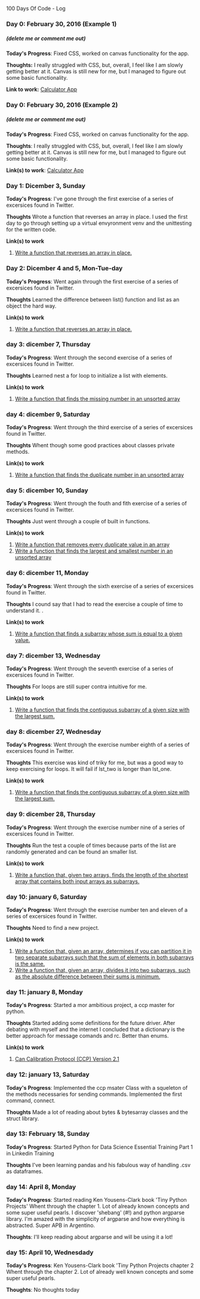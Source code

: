 #
100 Days Of Code - Log

### Day 0: February 30, 2016 (Example 1)
##### (delete me or comment me out)

**Today's Progress**: Fixed CSS, worked on canvas functionality for the app.

**Thoughts:** I really struggled with CSS, but, overall, I feel like I am slowly getting better at it. Canvas is still new for me, but I managed to figure out some basic functionality.

**Link to work:** [Calculator App](http://www.example.com)

### Day 0: February 30, 2016 (Example 2)
##### (delete me or comment me out)

**Today's Progress**: Fixed CSS, worked on canvas functionality for the app.

**Thoughts**: I really struggled with CSS, but, overall, I feel like I am slowly getting better at it. Canvas is still new for me, but I managed to figure out some basic functionality.

**Link(s) to work**: [Calculator App](http://www.example.com)


### Day 1: Dicember 3, Sunday

**Today's Progress**: I've gone through the first exercise of a series of
excersices found in Twitter.

**Thoughts** Wrote a function that reverses an array in place. I used the first
day to go through setting up a virtual envyronment venv and the unittesting for
the written code.

**Link(s) to work**
1. [Write a function that reverses an array in place.](https://twitter.com/svpino/status/1354048201511333890)

### Day 2: Dicember 4 and 5, Mon-Tue-day

**Today's Progress**: Went again through the first exercise of a series of
excersices found in Twitter.

**Thoughts** Learned the difference between list() function and list as an
object the hard way.

**Link(s) to work**
1. [Write a function that reverses an array in place.](https://twitter.com/svpino/status/1354048201511333890)

### day 3: dicember 7, Thursday

**Today's Progress**: Went through the second exercise of a series of
excersices found in Twitter.

**Thoughts** Learned nest a for loop to initialize a list with elements.

**Link(s) to work**
1. [Write a function that finds the missing number in an unsorted array](https://twitter.com/svpino/status/1354048202207600641)

### day 4: dicember 9, Saturday

**Today's Progress**: Went through the third exercise of a series of
excersices found in Twitter.

**Thoughts** Whent though some good practices about classes private methods.

**Link(s) to work**
1. [Write a function that finds the duplicate number in an unsorted array ](https://twitter.com/svpino/status/1354048202907987968)

### day 5: dicember 10, Sunday

**Today's Progress**: Went through the fouth and fith exercise of a series of
excersices found in Twitter.

**Thoughts** Just went through a couple of built in functions. 

**Link(s) to work**
1. [Write a function that removes every duplicate value in an array](https://twitter.com/svpino/status/1354048203704987648)
2. [Write a function that finds the largest and smallest number in an unsorted array](https://twitter.com/svpino/status/1354048204480933890)

### day 6: dicember 11, Monday

**Today's Progress**: Went through the sixth exercise of a series of
excersices found in Twitter.

**Thoughts** I cound say that I had to read the exercise a couple of time to
understand it. . 

**Link(s) to work**
1. [Write a function that finds a subarray whose sum is equal to a given value.](https://twitter.com/svpino/status/1354048205206466560)

### day 7: dicember 13, Wednesday

**Today's Progress**: Went through the seventh exercise of a series of
excersices found in Twitter.

**Thoughts** For loops are still super contra intuitive for me. 

**Link(s) to work**
1. [Write a function that finds the contiguous subarray of a given size with the largest sum.](https://twitter.com/svpino/status/1354048205990879232)

### day 8: dicember 27, Wednesday

**Today's Progress**: Went through the exercise number eighth of a series of
excersices found in Twitter.

**Thoughts** This exercise was kind of triky for me, but was a good way to keep
exercising for loops. It will fail if lst_two is longer than lst_one.

**Link(s) to work**
1. [Write a function that finds the contiguous subarray of a given size with the largest sum.](https://twitter.com/svpino/status/1354048205990879232)

### day 9: dicember 28, Thursday

**Today's Progress**: Went through the exercise number nine of a series of
excersices found in Twitter.

**Thoughts** Run the test a couple of times because parts of the list are
randomly generated and can be found an smaller list.

**Link(s) to work**
1. [Write a function that, given two arrays, finds the length of the shortest array that contains both input arrays as subarrays.](https://twitter.com/svpino/status/1354048207370776576)

### day 10: january 6, Saturday

**Today's Progress**: Went through the exercise number ten and eleven of a
series of excersices found in Twitter.

**Thoughts** Need to find a new project.

**Link(s) to work**
1. [Write a function that, given an array, determines if you can partition it in two separate subarrays such that the sum of elements in both subarrays is the same.](https://twitter.com/svpino/status/1354048208067035136)
2. [Write a function that, given an array, divides it into two subarrays, such as the absolute difference between their sums is minimum.](https://twitter.com/svpino/status/1354048208834588672)

### day 11: january 8, Monday

**Today's Progress**: Started a mor ambitious project, a ccp master for python.

**Thoughts** Started adding some definitions for the future driver. After
debating with myself and the internet I concluded that a dictionary is the
better approach for message comands and rc. Better than enums.

**Link(s) to work**
1. [Can Calibration Protocol (CCP) Version 2.1](https://automotivetechis.files.wordpress.com/2012/06/ccp211.pdf)

### day 12: january 13, Saturday

**Today's Progress**: Implemented the ccp msater Class with a squeleton of the
methods necessaries for sending commands. Implemented the first command,
connect.

**Thoughts** Made a lot of reading about bytes & bytesarray classes and the
struct library.

### day 13: February 18, Sunday

**Today's Progress**: Started Python for Data Science Essential Training Part 1
in Linkedin Training

**Thoughts** I've been learning pandas and his fabulous way of handling .csv as
dataframes.

### day 14: April 8, Monday

**Today's Progress**: Started reading Ken Yousens-Clark book 'Tiny Python
Projects'
Whent through the chapter 1. Lot of already known concepts and some super
useful pearls. 
I discover 'shebang' (#!) and python argparse library. I'm amazed with the simplicity
of argparse and how everything is abstracted. Super APB in Argentino. 

**Thoughts**: I'll keep reading about argparse and will be using it a lot!

### day 15: April 10, Wednesdady

**Today's Progress**: Ken Yousens-Clark book 'Tiny Python
Projects chapter 2
Whent through the chapter 2. Lot of already well known concepts and some super
useful pearls. 

**Thoughts**: No thoughts today
